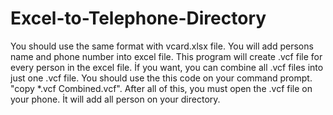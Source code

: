 # Excel-to-Telephone-Directory
You should use the same format with vcard.xlsx file. You will add persons name and phone number into excel file. This program will create .vcf file for every person in the excel file.
İf you want, you can combine all .vcf files into just one .vcf file. You should use the this code on your command prompt.
"copy *.vcf Combined.vcf".
After all of this, you must open the .vcf file on your phone. İt will add all person on your directory.
